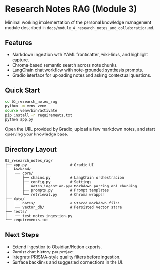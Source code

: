 # Research Notes RAG (Module 3)

Minimal working implementation of the personal knowledge management module described in `docs/module_4_research_notes_and_collaboration.md`.

## Features
- Markdown ingestion with YAML frontmatter, wiki-links, and highlight capture.
- Chroma-based semantic search across note chunks.
- LangChain chat workflow with note-grounded synthesis prompts.
- Gradio interface for uploading notes and asking contextual questions.

## Quick Start
```bash
cd 03_research_notes_rag
python -m venv venv
source venv/bin/activate
pip install -r requirements.txt
python app.py
```

Open the URL provided by Gradio, upload a few markdown notes, and start querying your knowledge base.

## Directory Layout
```
03_research_notes_rag/
├── app.py                    # Gradio UI
├── backend/
│   └── core/
│       ├── chains.py         # LangChain orchestration
│       ├── config.py         # Settings
│       ├── notes_ingestion.py# Markdown parsing and chunking
│       ├── prompts.py        # Prompt templates
│       └── retrieval.py      # Chroma wrapper
├── data/
│   ├── notes/                # Stored markdown files
│   └── vector_db/            # Persisted vector store
├── tests/
│   └── test_notes_ingestion.py
└── requirements.txt
```

## Next Steps
- Extend ingestion to Obsidian/Notion exports.
- Persist chat history per project.
- Integrate PRISMA-style quality filters before ingestion.
- Surface backlinks and suggested connections in the UI.
```
